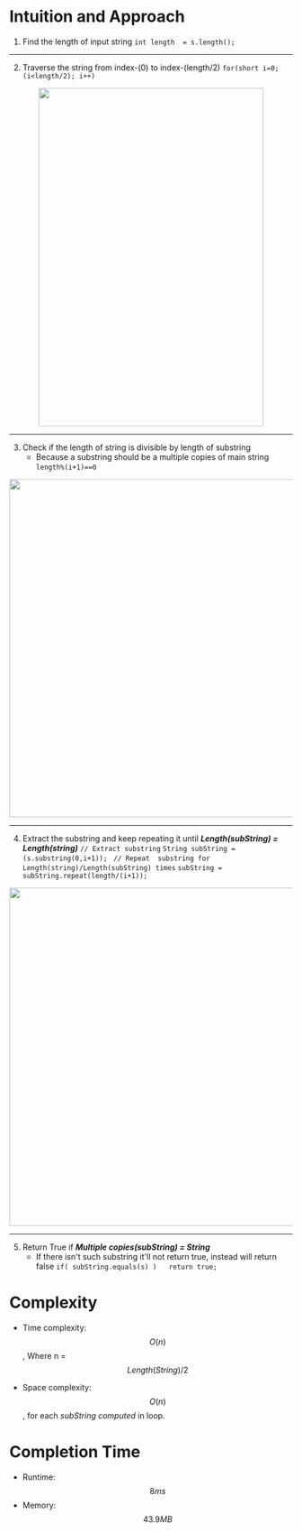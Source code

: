 # Intuition and Approach
<!-- Describe your first thoughts on how to solve this problem. -->
1.  Find the length of input string
    `int length  = s.length();`

---

2. Traverse the string from index-(0) to index-(length/2)
    `for(short i=0; (i<length/2); i++)`
<p align="center">
<img src="https://assets.leetcode.com/users/images/d8555677-a157-4206-9775-65f7f16ca002_1692596930.0106654.gif" width="400" height="600"/>
</p>

---

3. Check if the length of string is divisible by length of substring
    - Because a substring should be a multiple copies of main string
    ` length%(i+1)==0 `
<p align="center">
<img src="https://assets.leetcode.com/users/images/948408ca-df51-43c3-a994-0334cbf07300_1692600272.6266916.jpeg" width="600" height="600"/>

---

4.  Extract the substring and keep repeating it until ***Length(subString) = Length(string)***
    ` // Extract substring `
    ` String subString = (s.substring(0,i+1)); `
    ` // Repeat  substring for Length(string)/Length(subString) times`
    ` subString = subString.repeat(length/(i+1)); `
<p align="center">
<img src="https://assets.leetcode.com/users/images/04a598dd-42fb-4b72-b516-c1e3cfa6b270_1692602630.2253296.jpeg" width="600" height="600"/>

---

5. Return True if ***Multiple copies(subString) = String***
    - If there isn't such substring it'll not return true, instead will return false
    ` if( subString.equals(s) )   return true; `

# Complexity
- Time complexity: $$O(n)$$, Where n = $$Length(String)/2$$
<!-- Add your time complexity here, e.g. $$O(n)$$ -->

- Space complexity: $$O(n)$$, for each *subString computed* in loop.
<!-- Add your space complexity here, e.g. $$O(n)$$ -->

# Completion Time
- Runtime: $$8 ms$$
- Memory: $$43.9 MB$$
